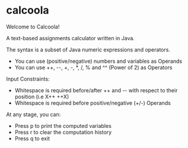 # calcoola

Welcome to Calcoola!

A text-based assignments calculator written in Java.

The syntax is a subset of Java numeric expressions and operators. 

- You can use (positive/negative) numbers and variables as Operands
- You can use ++, --, +, -, *, /, % and ^^ (Power of 2) as Operators

Input Constraints:
- Whitespace is required before/after ++ and -- with respect to their position (i.e X++ ++X)
- Whitespace is required before positive/negative (+/-) Operands

At any stage, you can:
- Press p to print the computed variables
- Press r to clear the computation history
- Press q to exit



